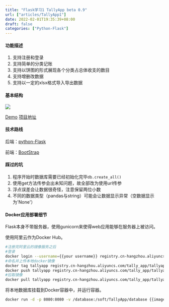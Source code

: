 ```yaml
---
title: "Flask学习1 TallyApp beta 0.9"
url: ["articles/TallyApp1"]
date: 2022-02-01T19:35:39+08:00
draft: false
categories: ["Python-Flask"]
---
```


#### 功能描述

1. 支持注册和登录
2. 支持简单的分类记账
3. 支持以饼图的形式展现各个分类占总体收支的数目
4. 支持增删改数据
5. 支持以一定的xlsx格式导入导出数据

#### 基本结构

![](/Z-Tally.svg)

[Demo](http://114.55.111.14:8080/)
[项目地址](https://github.com/zeroy0410/TallyApp)

#### 技术路线

后端：[python-Flask](https://www.youtube.com/watch?v=MwZwr5Tvyxo&list=PL-osiE80TeTs4UjLw5MM6OjgkjFeUxCYH&ab_channel=CoreySchafer)

前端：[BootStrap](https://getbootstrap.com/docs/5.1/getting-started/introduction/)

#### 踩过的坑

1. 程序开始时数据库需要已经初始化完毕`db.create_all()`
2. 使用get方法传参会出未知问题，故全部改为使用url传参
3. 浮点误差会让数据很奇怪，注意保留两位小数
4. 不同的数据类型（pandas与string）可能会让数据显示异常（空数据显示为'None'）

#### Docker应用部署细节

Flask本身不带服务器，使用gunicorn来使得web应用能够在服务器上被访问。

使用阿里云作为Docker Hub。

```bash
#注册完阿里云的镜像服务之后
#登录
docker login --username={{your username}} registry.cn-hangzhou.aliyuncs.com/
#命名并上传本地docker镜像
docker tag tallyapp registry.cn-hangzhou.aliyuncs.com/tally_app/tallyapp:{{version}}
docker push tallyapp registry.cn-hangzhou.aliyuncs.com/tally_app/tallyapp:{{version}}
#拉取镜像
docker pull tallyapp registry.cn-hangzhou.aliyuncs.com/tally_app/tallyapp:{{version}}
```

将本地数据库挂载到Docker容器中，并运行容器。

```bash
docker run -d -p 8080:8080 -v /database:/soft/TallyApp/database {{images_id}}
```
